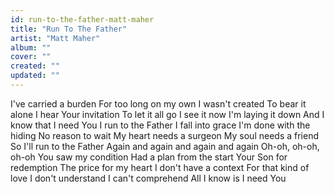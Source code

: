 ```yaml
---
id: run-to-the-father-matt-maher
title: "Run To The Father"
artist: "Matt Maher"
album: ""
cover: ""
created: ""
updated: ""
---
```


I've carried a burden
For too long on my own
I wasn't created
To bear it alone
I hear Your invitation
To let it all go
I see it now
I'm laying it down
And I know that I need You
I run to the Father
I fall into grace
I'm done with the hiding
No reason to wait
My heart needs a surgeon
My soul needs a friend
So I'll run to the Father
Again and again and again and again
Oh-oh, oh-oh, oh-oh
You saw my condition
Had a plan from the start
Your Son for redemption
The price for my heart
I don't have a context
For that kind of love
I don't understand
I can't comprehend
All I know is I need You